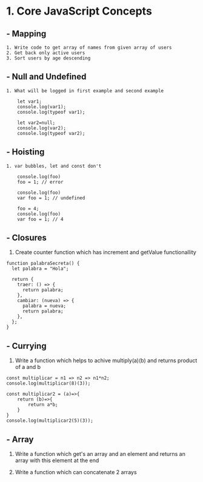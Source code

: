 # 1. Core JavaScript Concepts

## - Mapping
    1. Write code to get array of names from given array of users
    2. Get back only active users
    3. Sort users by age descending
    
## - Null and Undefined
    1. What will be logged in first example and second example
    
        let var1;
        console.log(var1);
        console.log(typeof var1);
        
        let var2=null;
        console.log(var2);
        console.log(typeof var2);
        
## - Hoisting
    1. var bubbles, let and const don't
      
        console.log(foo)
        foo = 1; // error
        
        console.log(foo)
        var foo = 1; // undefined
        
        foo = 4;
        console.log(foo)
        var foo = 1; // 4

## - Closures

  1. Create counter function which has increment and getValue functionallity
  
    function palabraSecreta() {
      let palabra = "Hola";

      return {
        traer: () => {
          return palabra;
        },
        cambiar: (nueva) => {
          palabra = nueva;
          return palabra;
        },
      };
    }

## - Currying

  1. Write a function which helps to achive multiply(a)(b) and returns product of a and b
  
    const multiplicar = n1 => n2 => n1*n2;
    console.log(multiplicar(8)(3));

    const multiplicar2 = (a)=>{
        return (b)=>{
            return a*b;
        }
    }
    console.log(multiplicar2(5)(3));

## - Array

  1. Write a function which get's an array and an element and returns an array with this element at the end

  2. Write a function which can concatenate 2 arrays
  


  


        
   
    
